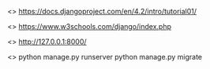<<Document>>
https://docs.djangoproject.com/en/4.2/intro/tutorial01/

<<Toturials>>
https://www.w3schools.com/django/index.php

<<runserver>>
http://127.0.0.1:8000/


<<Command>>
    <runserver>
        python manage.py runserver
    <migrate>
        python manage.py migrate